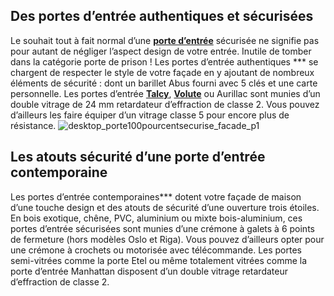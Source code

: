## Des portes d’entrée authentiques et sécurisées
Le souhait tout à fait normal d’une **[porte d’entrée](/portes-CCU0004/portes-entree-CCN0051)** sécurisée ne signifie pas pour autant de négliger l’aspect design de votre entrée. Inutile de tomber dans la catégorie porte de prison !
Les portes d’entrée authentiques \*\*\* se chargent de respecter le style de votre façade en y ajoutant de nombreux éléments de sécurité : dont un barillet Abus fourni avec 5 clés et une carte personnelle. Les portes d’entrée [**Talcy**](/porte-dentree-lussac-bois-exotique-FPC427217), [**Volute**](/porte-dentree-morlanne-bois-exotique-FPC427211) ou Aurillac sont munies d’un double vitrage de 24 mm retardateur d’effraction de classe 2. Vous pouvez d’ailleurs les faire équiper d’un vitrage classe 5 pour encore plus de résistance.
![desktop_porte100pourcentsecurise_facade_p1](//statics.lapeyre.fr/img/contrib/2bdd4da300208041/desktop_porte100pourcentsecurise_facade_p1.jpg)
##
## Les atouts sécurité d’une porte d’entrée contemporaine
Les portes d’entrée contemporaines\*\*\* dotent votre façade de maison d’une touche design et des atouts de sécurité d’une ouverture trois étoiles.
En bois exotique, chêne, PVC, aluminium ou mixte bois-aluminium, ces portes d’entrée sécurisées sont munies d’une crémone à galets à 6 points de fermeture (hors modèles Oslo et Riga). Vous pouvez d’ailleurs opter pour une crémone à crochets ou motorisée avec télécommande.
Les portes semi-vitrées comme la porte Etel ou même totalement vitrées comme la porte d’entrée Manhattan disposent d’un double vitrage retardateur d’effraction de classe 2.